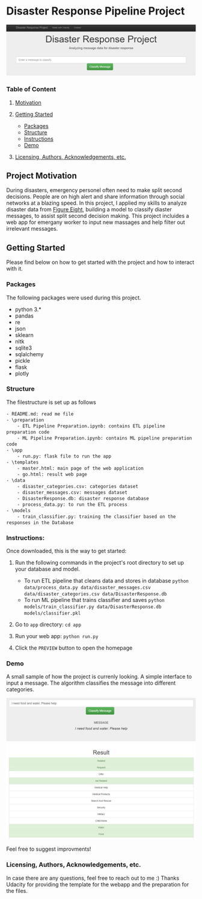 # Disaster Response Pipeline Project

![webapp-header](Disaster.PNG)


### Table of Content

1. [Motivation](#motivation)
2. [Getting Started](#start)
    - [Packages](#packages)
    - [Structure](#structure)
    - [Instructions](#instructions)
    - [Demo](#demo)

3. [Licensing, Authors, Acknowledgements, etc.](#licensing-authors-acknowledgements-etc)



## Project Motivation

During disasters, emergency personel often need to make split second decisions. People are on high alert and share information through social networks at a blazing speed.
In this project, I applied my skills to analyze disaster data from [Figure Eight](https://appen.com/), building a model to classify diaster messages, to assist split second decision making.
This project incluides a web app for emergany worker to input new massages and help filter out irrelevant messages.

## Getting Started

Please find below on how to get started with the project and how to interact with it.

### Packages

The following packages were used during this project.


- python 3.*
- pandas
- re
- json
- sklearn
- nltk
- sqlite3
- sqlalchemy
- pickle
- flask
- plotly


### Structure

The filestructure is set up as follows

	- README.md: read me file
    - \preparation
	    - ETL Pipeline Preparation.ipynb: contains ETL pipeline preparation code
	    - ML Pipeline Preparation.ipynb: contains ML pipeline preparation code
    - \app
        - run.py: flask file to run the app
    - \templates
        - master.html: main page of the web application 
        - go.html: result web page
    - \data
        - disaster_categories.csv: categories dataset
        - disaster_messages.csv: messages dataset
        - DisasterResponse.db: disaster response database
        - process_data.py: to run the ETL process
    - \models
        - train_classifier.py: training the classifier based on the responses in the Database



### Instructions:
Once downloaded, this is the way to get started: 
1. Run the following commands in the project's root directory to set up your database and model.

    - To run ETL pipeline that cleans data and stores in database
        `python data/process_data.py data/disaster_messages.csv data/disaster_categories.csv data/DisasterResponse.db`
    - To run ML pipeline that trains classifier and saves
        `python models/train_classifier.py data/DisasterResponse.db models/classifier.pkl`

2. Go to `app` directory: `cd app`

3. Run your web app: `python run.py`

4. Click the `PREVIEW` button to open the homepage


### Demo

A small sample of how the project is currenly looking. A simple interface to input a message. The algorithm classifies the message into different categories.

![webapp-demo](Demo.PNG)

Feel free to suggest improvments!


### Licensing, Authors, Acknowledgements, etc.
In case there are any questions, feel free to reach out to me :)
Thanks Udacity for providing the template for the webapp and the preparation for the files.